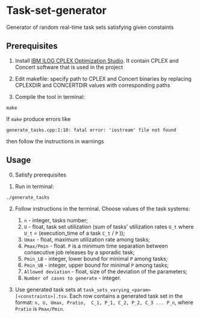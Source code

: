 # Task-set-generator
Generator of random real-time task sets satisfying given constaints

## Prerequisites
1. Install [IBM ILOG CPLEX Optimization Studio](https://www.ibm.com/products/ilog-cplex-optimization-studio). It contain
CPLEX and Concert software that is used in the project

2. Edit makefile: specify path to CPLEX and Concert binaries by replacing CPLEXDIR and CONCERTDIR values with 
corresponding paths
   
3. Compile the tool in terminal:
```
make
```

If `make` produce errors like
```
generate_tasks.cpp:1:10: fatal error: 'iostream' file not found
```
then follow the instructions in warnings

## Usage

0. Satisfy prerequisites
   
1. Run in terminal:
```
./generate_tasks
```
   
2. Follow instructions in the terminal. Choose values of the task systems:
   1. `n` - integer, tasks number;
   2. `U` - float, task set utilization (sum of tasks' utilization rates `U_t`
      where `U_t` = (execution_time of a task `C_t` / `P` ));
   4. `Umax` - float, maximum utilization rate among tasks;
   3. `Pmax/Pmin` - float. `P` is a minimum time separation between consecutive job releases by a sporadic task;
   5. `Pmin_LB` - integer, lower bound for minimal `P` among tasks;
   6. `Pmin_UB` - integer, upper bound for minimal `P` among tasks; 
   7. `Allowed deviation` - float, size of the deviation of the parameters;
   8. `Number of cases to generate` - integer.
    
3. Use generated task sets at `task_sets_varying_<param>[<constraints>].tsv`.
   Each row contains a generated task set in the format: `n, U, Umax, Pratio, 
   C_1, P_1, C_2, P_2, C_3 ... P_n`, where `Pratio` is `Pmax/Pmin`.
